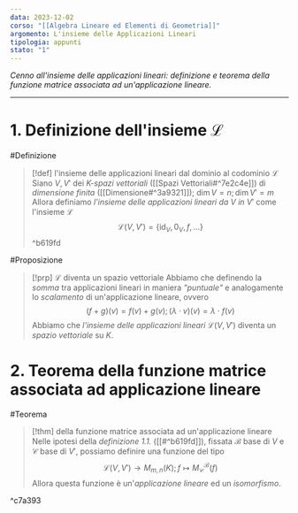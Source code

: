 ```yaml
---
data: 2023-12-02
corso: "[[Algebra Lineare ed Elementi di Geometria]]"
argomento: L'insieme delle Applicazioni Lineari
tipologia: appunti
stato: "1"
---
```

*Cenno all'insieme delle applicazioni lineari: definizione e teorema della funzione matrice associata ad un'applicazione lineare.*
- - -
# 1. Definizione dell'insieme $\mathcal{L}$
#Definizione 
> [!def] l'insieme delle applicazioni lineari dal dominio al codominio $\mathcal{L}$
> Siano $V, V'$ dei *K-spazi vettoriali* ([[Spazi Vettoriali#^7e2c4e]]) di *dimensione finita* ([[Dimensione#^3a9321]]); $\dim V = n; \dim V' = m$
> Allora definiamo *l'insieme delle applicazioni lineari da* $V$ *in* $V'$ come l'insieme $\mathcal{L}$
> $$\mathcal{L}(V, V') = \{\operatorname{id}_V, 0_V, f, \ldots \}$$
^b619fd

#Proposizione 
> [!prp] $\mathcal{L}$ diventa un spazio vettoriale
> Abbiamo che definendo la *somma* tra applicazioni lineari in maniera *"puntuale"* e analogamente lo *scalamento* di un'applicazione lineare, ovvero
> $$(f+g)(v) = f(v)+g(v); (\lambda \cdot v)(v) = \lambda \cdot f(v) $$
> Abbiamo che *l'insieme delle applicazioni lineari* $\mathcal{L}(V, V')$ diventa un *spazio vettoriale* su $K$.
# 2. Teorema della funzione matrice associata ad applicazione lineare
#Teorema 
> [!thm] della funzione matrice associata ad un'applicazione lineare
> Nelle ipotesi della *definizione 1.1.* ([[#^b619fd]]), fissata $\mathcal{B}$ base di $V$ e $\mathcal{C}$ base di $V'$, possiamo definire una funzione del tipo
> $$\mathcal{L}(V, V') \longrightarrow M_{m,n}(K); f \mapsto M^\mathcal{B}_\mathcal{C}(f)$$
> Allora questa funzione è un'*applicazione lineare* ed un *isomorfismo*.

^c7a393

